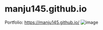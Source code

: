 # manju145.github.io
Portfolio: https://manju145.github.io/
![image](https://user-images.githubusercontent.com/110039298/219874424-b71e0fc5-fa71-4dc2-ade1-3b03093fe696.png)
